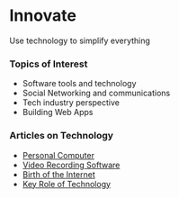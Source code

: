# Innovate

Use technology to simplify everything

### Topics of Interest

- Software tools and technology
- Social Networking and communications
- Tech industry perspective
- Building Web Apps

### Articles on Technology

* [Personal Computer](/personal-computer/)
* [Video Recording Software](/video-recording-software/)
* [Birth of the Internet](/birth-of-the-internet/)
* [Key Role of Technology](/technology/)


